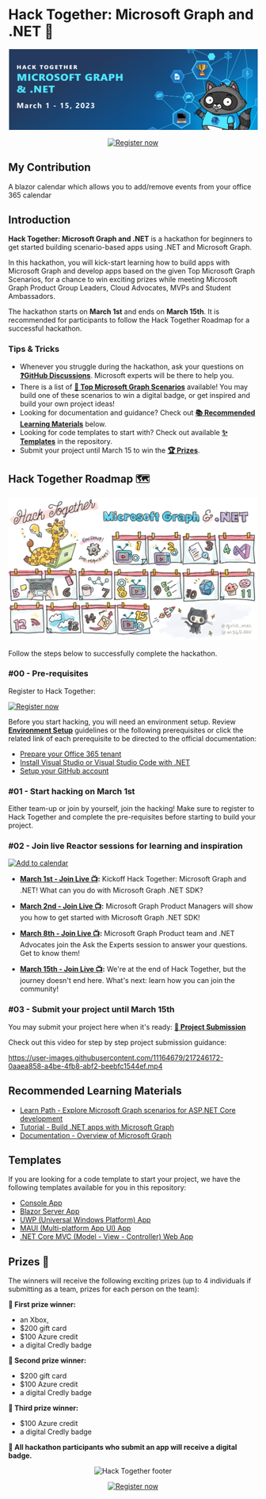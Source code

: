 # Hack Together: Microsoft Graph and .NET 🦒

<p align="center">
  <img src="./assets/banner.png" alt="Hack Together banner"/>
</p>

<p align="center">
  <a href="https://aka.ms/hack-together/register"><img src="https://img.shields.io/badge/register-now-green?style=for-the-badge" alt="Register now" border="0" /></a>
</p>

## My Contribution

A blazor calendar which allows you to add/remove events from your office 365 calendar

## Introduction

**Hack Together: Microsoft Graph and .NET** is a hackathon for beginners to get started building scenario-based apps using .NET and Microsoft Graph.

In this hackathon, you will kick-start learning how to build apps with Microsoft Graph and develop apps based on the given Top Microsoft Graph Scenarios, for a chance to win exciting prizes while meeting Microsoft Graph Product Group Leaders, Cloud Advocates, MVPs and Student Ambassadors.

The hackathon starts on **March 1st** and ends on **March 15th**. It is recommended for participants to follow the Hack Together Roadmap for a successful hackathon.

### Tips & Tricks

* Whenever you struggle during the hackathon, ask your questions on **[❓GitHub Discussions](https://github.com/microsoft/hack-together/discussions)**. Microsoft experts will be there to help you.
* There is a list of **[📃 Top Microsoft Graph Scenarios](/top-scenarios.md)** available! You may build one of these scenarios to win a digital badge, or get inspired and build your own project ideas!
* Looking for documentation and guidance? Check out **[📚 Recommended Learning Materials](https://github.com/microsoft/hack-together#recommended-learning-materials)** below.
* Looking for code templates to start with? Check out available **[✨ Templates](https://github.com/microsoft/hack-together#templates)** in the repository.
* Submit your project until March 15 to win the **[🏆 Prizes](https://github.com/microsoft/hack-together#prizes-)**.

## Hack Together Roadmap 🗺️

![Hack Together Roadmap](./assets/HackTogetherRoadmap.png)

Follow the steps below to successfully complete the hackathon.

### #00 - Pre-requisites

Register to Hack Together: <p align="left">
  <a href="https://aka.ms/hack-together/register"><img src="https://img.shields.io/badge/register-now-green?style=for-the-badge" alt="Register now" border="0" /></a>
</p>

Before you start hacking, you will need an environment setup. Review **[Environment Setup](/setup.md)** guidelines or the following prerequisites or click the related link of each prerequisite to be directed to the official documentation:

* [Prepare your Office 365 tenant](/setup.md#1---prepare-your-microsoft-365-tenant)
* [Install Visual Studio or Visual Studio Code with .NET](/setup.md#2---install-visual-studio-or-visual-studio-code-with-net)
* [Setup your GitHub account](/setup.md#3---setup-your-github-account)

### #01 - Start hacking on March 1st

Either team-up or join by yourself, join the hacking! Make sure to register to Hack Together and complete the pre-requisites before starting to build your project.

### #02 - Join live Reactor sessions for learning and inspiration

<p align="left">
  <a href="https://aka.ms/hack-together/sessions"><img src="https://img.shields.io/badge/%F0%9F%93%86-add%20to%20calendar-blue?style=for-the-badge" alt="Add to calendar" border="0" /></a>
</p>

* **[March 1st - Join Live 📺](https://aka.ms/hack-together/session01):** Kickoff Hack Together: Microsoft Graph and .NET! What can you do with Microsoft Graph .NET SDK?

* **[March 2nd - Join Live 📺](https://aka.ms/hack-together/session02):** Microsoft Graph Product Managers will show you how to get started with Microsoft Graph .NET SDK!

* **[March 8th - Join Live 📺](https://aka.ms/hack-together/session03):** Microsoft Graph Product team and .NET Advocates join the Ask the Experts session to answer your questions. Get to know them!

* **[March 15th - Join Live 📺](https://aka.ms/hack-together/session04):** We're at the end of Hack Together, but the journey doesn't end here. What's next: learn how you can join the community!

### #03 - Submit your project until March 15th

You may submit your project here when it's ready: **[🚀 Project Submission](https://github.com/microsoft/hack-together/issues/new?assignees=&labels=&template=project.yml&title=Project%3A+%3Cshort+description%3E)**

Check out this video for step by step project submission guidance:

<https://user-images.githubusercontent.com/11164679/217246172-0aaea858-a4be-4fb8-abf2-beebfc1544ef.mp4>

## Recommended Learning Materials

* [Learn Path - Explore Microsoft Graph scenarios for ASP.NET Core development](https://learn.microsoft.com/en-us/training/paths/m365-msgraph-dotnet-core-scenarios/)
* [Tutorial - Build .NET apps with Microsoft Graph](https://learn.microsoft.com/en-us/graph/tutorials/dotnet?tabs=aad)
* [Documentation - Overview of Microsoft Graph](https://learn.microsoft.com/en-us/graph/overview)

## Templates

If you are looking for a code template to start your project, we have the following templates available for you in this repository:

* [Console App](https://github.com/microsoft/hack-together/tree/main/templates/dotnet-console-app-microsoft-graph)
* [Blazor Server App](https://github.com/microsoft/hack-together/tree/main/templates/dotnet-blazor-server-app-microsoft-graph)
* [UWP (Universal Windows Platform) App](https://github.com/microsoft/hack-together/tree/main/templates/dotnet-uwp-app-microsoft-graph)
* [MAUI (Multi-platform App UI) App](https://github.com/microsoft/hack-together/tree/main/templates/dotnet-maui-app-microsoft-graph)
* [.NET Core MVC (Model - View - Controller) Web App](https://github.com/microsoft/hack-together/tree/main/templates/dotnet-core-mvc-web-app-microsoft-graph)

## Prizes 🏅
The winners will receive the following exciting prizes (up to 4 individuals if submitting as a team, prizes for each person on the team): 

**🥇 First prize winner:**
* an Xbox,
* $200 gift card
* $100 Azure credit
* a digital Credly badge

**🥈 Second prize winner:**
* $200 gift card
* $100 Azure credit
* a digital Credly badge

**🥉 Third prize winner:**
* $100 Azure credit
* a digital Credly badge

**🏅 All hackathon participants who submit an app will receive a digital badge.**

<p align="center">
  <img src="./assets/footer.png" alt="Hack Together footer"/>
</p>

<p align="center">
  <a href="https://aka.ms/hack-together/register"><img src="https://img.shields.io/badge/register-now-green?style=for-the-badge" alt="Register now" border="0" /></a>
</p>
